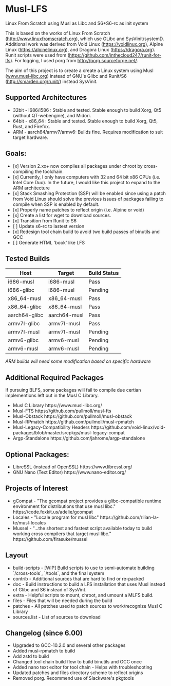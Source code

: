 # Musl-LFS
Linux From Scratch using Musl as Libc and S6+S6-rc as init system

This is based on the works of Linux From Scratch (http://www.linuxfromscratch.org), which use GLibc and SysVinit/systemD. Additional work was derived from Void Linux (https://voidlinux.org), Alpine Linux (https://alpinelinux.org), and Dragora Linux (https://dragora.org). Runit scripts were used from (https://github.com/inthecloud247/runit-for-lfs). For logging, I used porg from http://porg.sourceforge.net/.

The aim of this project is to create a create a Linux system using Musl (www.musl-libc.org) instead of GNU's Glibc and Runit/S6 (http://smarden.org/runit/) instead SysVinit.

## Supported Architectures
<ul>
<li>32bit - i686/i586 : Stable and tested. Stable enough to build Xorg, Qt5 (without QT-webengine), and Midori.</li>
<li>64bit - x86_64 : Stable and tested. Stable enough to build Xorg, Qt5, Rust, and Firefox.
<li>ARM - aarch64/armv7/armv6: Builds fine. Requires modification to suit target hardware.
</ul>

## Goals:
<ul>
<li> [x] Version 2.xx+ now compiles all packages under chroot by cross-compiling the toolchain. </li>
<li> [x] Currently, I only have computers with 32 and 64 bit x86 CPUs (i.e. Intel Core Duo). In the future, I would like this project to expand to the ARM architecture </li>
<li> [x] Stack Smashing Protection (SSP) will be enabled since using a patch from Void Linux should solve the previous issues of packages failing to compile when SSP is enabled by default.
<li> [x] Properly name patches to reflect origin (i.e. Alpine or void) </li>
<li> [x] Create a list for wget to download sources.
<li> [x] Transition from Runit to S6 </li>
<li> [ ] Update s6-rc to lastest version </li>
<li> [x] Redesign tool chain build to avoid two build passes of binutils and GCC
<li> [ ] Generate HTML 'book' like LFS</li>
</ul>

## Tested Builds

| Host         | Target      | Build Status   |
| ------------ | ----------- | -------------- | 
| i686-musl    | i686-musl   | Pass |
| i686-glibc   | i686-musl   | Pending |
| x86_64-musl  | x86_64-musl | Pass |
| x86_64-glibc | x86_64-musl | Pass |
| aarch64-glibc | aarch64-musl | Pass |
| armv7l-glibc | armv7l-musl | Pass |
| armv7l-musl  | armv7l-musl | Pending |
| armv6-glibc  | armv6-musl  | Pending |
| armv6-musl   | armv6-musl  | Pending |

*ARM builds will need some modification based on specific hardware*

## Additional Required Packages 

If pursuing BLFS, some packages will fail to compile due certian implementions left out in the Musl C Library.

<ul>
<li>Musl C Library
https://www.musl-libc.org/</li>

<li>Musl-FTS 
https://github.com/pullmoll/musl-fts</li>

<li>Musl-Obstack
https://github.com/pullmoll/musl-obstack</li>

<li>Musl-RPmatch
https://github.com/pullmoll/musl-rpmatch</li>

<li>Musl-Legacy-Compatibility Headers
https://github.com/void-linux/void-packages/blob/master/srcpkgs/musl-legacy-compat </li>

<li>Argp-Standalone
https://github.com/jahrome/argp-standalone</li>
</ul>

## Optional Packages:
<ul>
<li>LibreSSL (instead of OpenSSL)
https://www.libressl.org/</li>
<li>GNU Nano (Text Editor)
https://www.nano-editor.org/ </li>
</ul>

## Projects of Interest

<ul>
<li>gCompat - "The gcompat project provides a glibc-compatible runtime environment for distributions that use musl libc."
https://code.foxkit.us/adelie/gcompat</li>
<li> Locales - "Locale program for musl libc"
https://github.com/rilian-la-te/musl-locales </li>
<li>Mussel - "...the shortest and fastest script available today to build working cross compilers that target musl libc."
https://github.com/firasuke/mussel </li>
</ul>

## Layout

<ul>
  <li>build-scripts - [WIP] Build scripts to use to semi-automate building `/cross-tools`, `/tools`, and the final system</li>
  <li>contrib - Additional sources that are hard to find or re-packed
  <li>doc - Build instructions to build a LFS installation that uses Musl instead of Glibc and S6 instead of SysVint.</li>
  <li>extra - Helpful scripts to mount, chroot, and umount a MLFS build.</li>
  <li>files - Files that will be needed during the build</li>
  <li>patches - All patches used to patch sources to work/recognize Musl C Library</li>
  <li>sources.list - List of sources to download
</ul>

## Changelog (since 6.00)

<ul>
 <li>Upgraded to GCC-10.2.0 and several other packages</li>
 <li>Added musl-rpmatch to build</li>
 <li>Add zstd to build</li>
 <li>Changed tool chain build flow to build binutils and GCC once</li>
 <li>Added nano text editor for tool chain - Helps with troubleshooting</li>
 <li>Updated patches and files directory scheme to reflect origins</li>
 <li>Removed porg. Recommend use of Slackware's pkgtools</li>
</ul>
